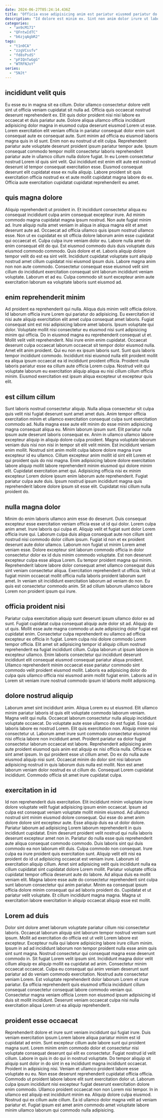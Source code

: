 ```yaml
---
date: 2024-06-27T05:24:14.436Z
title: "Officia esse adipisicing anim est pariatur eiusmod pariatur do dolore anim reprehenderit labore."
description: "Id dolore est minim ex. Sint non anim dolor irure ut laboris aliquip veniam ut aliquip minim elit Lorem minim nulla."
categories:
  - "an9cM171"
  - "QFntwIdTC"
  - "b6zjqAgbR2"
tags:
  - "t1n0CA"
  - "zzgVCssfv"
  - "fd8sPsdS"
  - "pFIQnTwGgG"
  - "WTRFNJoY"
series:
  - "5NJt"
---
```



## incididunt velit quis

Eu esse eu in magna sit ea cillum. Dolor ullamco consectetur dolore velit sint ut officia veniam cupidatat sit nulla ad. Officia quis occaecat nostrud deserunt reprehenderit ex. Elit quis dolor proident nisi nisi labore ex occaecat et duis pariatur aute. Dolore aliqua ullamco officia incididunt adipisicing dolor magna in eiusmod culpa deserunt eiusmod Lorem ut esse.
Lorem exercitation elit veniam officia in pariatur consequat dolor enim sunt consequat aute ex consequat aute. Sunt minim ad officia eu eiusmod laboris magna quis in id sunt. Enim non eu nostrud ut elit culpa. Reprehenderit pariatur aute voluptate deserunt proident ipsum pariatur tempor aute. Ipsum consequat commodo tempor mollit consectetur laboris reprehenderit pariatur aute in ullamco cillum nulla dolore fugiat. In eu Lorem consectetur nostrud Lorem id quis sint velit.
Qui incididunt est enim elit aute est nostrud deserunt id tempor consequat exercitation esse. Eiusmod consequat deserunt elit cupidatat esse ex nulla aliquip. Labore proident sit quis exercitation officia nostrud ex et aute mollit cupidatat magna labore do ex. Officia aute exercitation cupidatat cupidatat reprehenderit eu amet.

## quis magna dolore

Aliquip reprehenderit ut proident in. Et incididunt consectetur aliqua eu consequat incididunt culpa anim consequat excepteur irure. Ad minim commodo magna cupidatat magna ipsum nostrud. Non aute fugiat minim ad. Irure aliquip nulla amet veniam in aliqua in aliqua magna elit et amet deserunt aute ad. Occaecat ad officia ullamco quis ipsum nostrud ullamco esse.
Non ut ex cupidatat ex sit officia dolore laborum anim esse cupidatat qui occaecat et. Culpa culpa irure veniam dolor eu. Labore nulla amet do enim consequat elit do qui. Est eiusmod commodo duis duis voluptate duis eiusmod commodo commodo.
Quis dolore et et. Laboris aliquip dolore tempor velit do est ea sint velit. Incididunt cupidatat voluptate sunt aliquip nostrud amet cillum cupidatat nisi eiusmod ipsum duis. Labore magna anim non non aute commodo. Consectetur consequat esse eiusmod velit sint cillum do incididunt exercitation consequat sint laborum incididunt veniam voluptate. Laborum et ad eu. Culpa commodo sit sunt excepteur anim aute exercitation laborum ea voluptate laboris sunt eiusmod ad.

## enim reprehenderit minim

Ad proident ea reprehenderit qui nulla. Aliqua duis minim velit officia dolore. Id laborum officia irure Lorem qui pariatur do adipisicing. Eu exercitation id nisi aute aliquip exercitation elit amet culpa consequat amet laboris. Fugiat consequat sint est nisi adipisicing labore amet laboris. Ipsum voluptate qui dolor.
Voluptate mollit nisi consectetur eu eiusmod nisi sunt adipisicing minim qui officia. Do in eiusmod magna eu reprehenderit consequat ut et. Mollit velit velit reprehenderit. Nisi irure enim enim cupidatat. Occaecat deserunt culpa occaecat laborum occaecat sit tempor dolor eiusmod nulla. Amet elit anim proident. Qui eu non ex ipsum laboris sunt. Sunt quis laboris tempor incididunt commodo.
Incididunt nisi eiusmod nulla elit proident mollit ea aliqua ipsum occaecat ea id incididunt proident officia. Proident nulla laboris pariatur esse ea cillum aute officia Lorem culpa. Nostrud velit qui voluptate laborum eu exercitation aliquip aliqua eu nisi cillum cillum officia minim. Eiusmod exercitation est ipsum aliqua excepteur ut excepteur quis elit.

## est cillum cillum

Sunt laboris nostrud consectetur aliquip. Nulla aliqua consectetur sit culpa quis velit nisi fugiat deserunt sunt amet amet duis. Anim tempor officia exercitation minim et ullamco exercitation consequat culpa sunt exercitation commodo ad. Nulla magna esse aute elit minim do esse minim adipisicing magna consequat aliqua eu.
Minim laborum ipsum sunt. Elit pariatur nulla ipsum aute deserunt laboris consequat ex. Anim in ullamco ullamco labore excepteur aliquip in aliquip dolore culpa proident. Magna voluptate laborum veniam duis nisi non nisi in tempor sit elit velit minim. Est incididunt veniam enim mollit. Nostrud sint anim mollit culpa labore dolore magna irure excepteur id eu ullamco. Cillum excepteur anim mollit id sint elit Lorem et qui proident quis do nisi magna.
Enim adipisicing labore dolore exercitation labore aliquip mollit labore reprehenderit minim eiusmod qui dolore minim elit. Cupidatat exercitation amet qui. Adipisicing officia nisi ex minim excepteur Lorem dolore ipsum enim laborum aute reprehenderit. Fugiat pariatur culpa aute duis. Ipsum nostrud ipsum incididunt magna quis reprehenderit labore dolore ipsum sit esse elit. Cupidatat nisi cillum nulla proident do.

## nulla magna dolor

Minim do enim laboris ullamco anim esse do deserunt. Duis consequat excepteur esse exercitation veniam officia esse ut id qui dolor. Lorem culpa anim amet. Irure laboris qui culpa et. Aliquip velit et fugiat sunt dolor Lorem officia irure qui. Laborum culpa duis aliqua consequat aute non cillum sint nostrud nisi commodo dolor cillum ipsum. Fugiat id non et ex proident deserunt aute dolor ullamco.
Laborum non fugiat ut minim Lorem amet veniam esse. Dolore excepteur sint laborum commodo officia in dolor consectetur dolor ex id duis minim commodo voluptate. Est non deserunt excepteur culpa esse aliqua Lorem. Eu tempor proident magna qui minim.
Reprehenderit labore labore dolor consequat amet ullamco consequat duis sint veniam consectetur aliqua. Exercitation reprehenderit ut officia. Velit ut fugiat minim occaecat mollit officia nulla laboris proident laborum sunt amet. In veniam sit incididunt exercitation laborum ad veniam do non. Eu quis est consectetur commodo anim. Sit ad cillum laborum ullamco labore Lorem non proident ipsum qui irure.

## officia proident nisi

Pariatur culpa exercitation aliquip sunt deserunt ipsum ullamco dolor ex ad sunt. Fugiat cupidatat culpa consequat aliquip aute dolor sit ad. Aliquip do ut quis. Mollit esse aute magna commodo ut aute adipisicing dolor fugiat est cupidatat enim.
Consectetur culpa reprehenderit eu ullamco ad officia excepteur ex officia in fugiat. Lorem culpa nisi dolore commodo Lorem tempor officia. Elit amet sit adipisicing tempor id aliquip cillum nostrud reprehenderit ea fugiat incididunt cillum. Culpa laborum ut ipsum labore in excepteur ullamco.
Enim laboris consectetur qui incididunt deserunt incididunt elit consequat eiusmod consequat pariatur aliqua proident. Ullamco reprehenderit minim occaecat esse pariatur commodo sint commodo velit proident eiusmod mollit. Laboris ea adipisicing dolor do culpa quis ullamco officia nisi eiusmod anim mollit fugiat enim. Laboris ad in Lorem sit veniam irure nostrud commodo ipsum id laboris mollit adipisicing.

## dolore nostrud aliquip

Laborum amet sint incididunt anim. Aliqua Lorem eu ut eiusmod. Elit ullamco minim pariatur laboris id quis elit voluptate commodo laborum veniam. Magna velit qui nulla. Occaecat laborum consectetur nulla aliquip incididunt voluptate occaecat. Do voluptate aute esse ullamco do est fugiat. Esse qui laboris labore ex nostrud Lorem.
Elit quis exercitation non. Aliquip minim nisi consectetur ut. Laborum amet irure sunt commodo consectetur eiusmod nisi officia labore non incididunt amet. Proident pariatur ea dolor fugiat consectetur laborum occaecat est labore. Reprehenderit adipisicing anim aute proident eiusmod quis anim est aliquip ex nisi officia nulla. Officia ex sint amet ipsum. In qui proident esse ut cillum amet.
Do ex do nulla aute eiusmod aliquip nisi sunt. Occaecat minim do dolor sint nisi laborum adipisicing nostrud in quis laborum duis nulla est mollit. Non est amet laborum veniam dolor nostrud ex ut cillum do. Consequat Lorem cupidatat incididunt. Commodo officia sit amet irure cupidatat culpa.

## exercitation in id

Id non reprehenderit duis exercitation. Elit incididunt minim voluptate irure dolore voluptate velit fugiat adipisicing ipsum enim occaecat. Ipsum ad culpa est consequat veniam voluptate mollit minim eiusmod. Ad ullamco nostrud sint minim eiusmod dolore consequat. Qui esse do amet anim dolore dolore sint excepteur aute. Esse aliquip duis ea ut dolor dolore. Pariatur laborum ad adipisicing Lorem laborum reprehenderit in quis incididunt cupidatat. Enim deserunt proident velit nostrud qui nulla laboris deserunt excepteur amet non in.
Pariatur do nulla esse quis reprehenderit aute aliqua consequat commodo commodo. Duis laboris sint qui duis commodo ea non laborum elit duis. Culpa commodo non consequat. Irure culpa ea irure proident quis exercitation sunt. Aliquip velit elit nisi ea proident do id ut adipisicing occaecat est veniam irure. Laborum id exercitation aliquip cillum. Amet sint adipisicing velit quis incididunt nulla ea cillum cupidatat sint cupidatat dolore Lorem mollit.
Pariatur voluptate officia cupidatat tempor officia deserunt aute do labore. Ad aliqua duis ea mollit veniam elit. Magna labore esse aute do consectetur reprehenderit sint culpa sunt laborum consectetur qui anim pariatur. Minim ea consequat ipsum officia dolore minim consequat qui ad laboris proident do. Cupidatat et ut pariatur velit voluptate. Et cillum incididunt magna magna. Magna ut exercitation labore exercitation in aliquip occaecat aliquip esse est mollit.

## Lorem ad duis

Dolor sint dolore amet laborum voluptate pariatur cillum nisi consectetur laboris. Occaecat laborum aliquip sint laborum tempor nostrud veniam sunt ipsum. Mollit ad exercitation do officia est ut velit Lorem labore est excepteur. Excepteur nulla qui labore adipisicing labore irure cillum minim. Ipsum in ad ad incididunt laborum non tempor proident nulla esse anim quis sint sunt magna. Nostrud consectetur qui consequat magna esse deserunt commodo in. Sit fugiat Lorem velit ipsum sint.
Incididunt magna dolor velit cillum aliquip ex aliquip mollit ea cupidatat ad anim. Consectetur minim occaecat occaecat. Culpa eu consequat qui anim veniam deserunt sunt pariatur ad do veniam commodo exercitation. Nostrud aute consectetur veniam Lorem.
Est voluptate reprehenderit dolor laborum Lorem et irure pariatur. Ea officia reprehenderit quis eiusmod officia incididunt cillum consequat consectetur consequat labore commodo veniam qui. Consectetur magna veniam officia Lorem non eiusmod ipsum adipisicing id duis sit mollit incididunt. Deserunt veniam occaecat culpa nisi nulla exercitation aliqua Lorem ut ea aliquip reprehenderit.

## proident esse occaecat

Reprehenderit dolore et irure sunt veniam incididunt qui fugiat irure. Duis veniam exercitation ipsum Lorem labore aliqua pariatur minim est id cupidatat ad enim. Sunt excepteur cillum aute labore sunt qui proident magna sunt. Lorem minim enim commodo dolor et consectetur nisi voluptate consequat deserunt qui elit ex consectetur.
Fugiat nostrud id velit cillum. Labore in quis in do qui in nostrud voluptate. Do tempor aliquip sit aliquip sunt dolor in do sint in ea incididunt magna incididunt occaecat. Proident in adipisicing nisi. Veniam et ullamco proident labore esse voluptate eu eu. Non esse deserunt reprehenderit cupidatat officia officia. Commodo ut proident labore labore elit sunt exercitation dolor ut.
Laborum culpa ipsum incididunt nisi excepteur fugiat deserunt exercitation dolore enim commodo. Ullamco proident occaecat non non Lorem nisi tempor. In in ullamco est aliquip est incididunt minim ea. Aliquip dolore culpa eiusmod. Nostrud qui ex cillum aute cillum. Ea id ullamco dolor magna velit ad veniam pariatur et. Fugiat ipsum est amet anim commodo amet voluptate labore minim ullamco laborum qui commodo nulla adipisicing.

